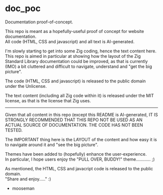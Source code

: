 

# doc_poc
Documentation proof-of-concept.  


This repo is meant as a hopefully-useful proof of concept for website documentation.  
All code (HTML, CSS and javascript) and all text is AI-generated.  

I'm slowly starting to get into some Zig coding, hence the text content here.  
This repo is aimed in particular at showing how the layout of the Zig Standard Library documentation 
could be improved, as that is currently (IMO) a bit cluttered and difficult to navigate, understand and
"get the big picture".   

The code (HTML, CSS and javascript) is released to the public domain under the Unlicense. 

The text content (including all Zig code within it) is released under the MIT license, as that is the 
license that Zig uses.  


***************************************************************************************************



Given that all content in this repo (except this README is AI-generated, IT IS STRONGLY RECOMMENDED THAT 
THIS REPO NOT BE USED AS AN ACTUAL SOURCE OF DOCUMENTATION. 
THE CODE HAS NOT BEEN TESTED.  


The IMPORTANT thing here is the LAYOUT of the content and how easy it is to navigate around it and 
"see the big picture".   

Themes have been added to (hopefully) enhance the user-experience.  
In particular, I hope users enjoy the "PULL OVER, BUDDY!" theme............  ;)  

As mentioned, the HTML, CSS and javacript code is released to the public domain.  
"Share and enjoy....."  :)  

- mooseman



 
